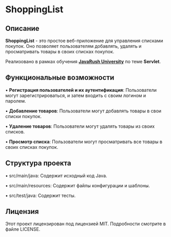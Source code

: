# ShoppingList

## Описание
**ShoppingList** - это простое веб-приложение для управления списками покупок. Оно позволяет пользователям добавлять, удалять и просматривать товары в своих списках покупок.

Реализовано в рамках обучения [**JavaRush University**](https://javarush.com/university) по теме **Servlet**.


## Функциональные возможности
•  **Регистрация пользователей и их аутентификация**: Пользователи могут зарегистрироваться, и затем входить с своим логином и паролем.

•  **Добавление товаров**: Пользователи могут добавлять товары в свои списки покупок.

•  **Удаление товаров**: Пользователи могут удалять товары из своих списков.

•  **Просмотр списка**: Пользователи могут просматривать все товары в своих списках покупок.

## Структура проекта
•  src/main/java: Содержит исходный код Java.

•  src/main/resources: Содержит файлы конфигурации и шаблоны.

•  src/test/java: Содержит тесты.


## Лицензия
Этот проект лицензирован под лицензией MIT. Подробности смотрите в файле LICENSE.
